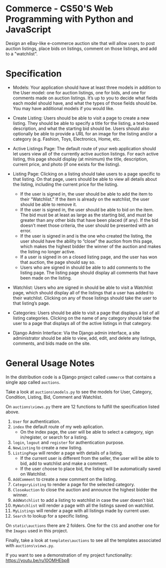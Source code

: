 # Commerce - CS50'S Web Programming with Python and JavaScript

Design an eBay-like e-commerce auction site that will allow users to post auction listings, place bids on listings, comment on those listings, and add to a "watchlist".

# Specification

* Models: Your application should have at least three models in addition to the User model: one for auction listings, one for bids, and one for comments made on auction listings. It’s up to you to decide what fields each model should have, and what the types of those fields should be. You may have additional models if you would like.

* Create Listing: Users should be able to visit a page to create a new listing. They should be able to specify a title for the listing, a text-based description, and what the starting bid should be. Users should also optionally be able to provide a URL for an image for the listing and/or a category (e.g. Fashion, Toys, Electronics, Home, etc.

* Active Listings Page: The default route of your web application should let users view all of the currently active auction listings. For each active listing, this page should display (at minimum) the title, description, current price, and photo (if one exists for the listing).

* Listing Page: Clicking on a listing should take users to a page specific to that listing. On that page, users should be able to view all details about the listing, including the current price for the listing.
  * If the user is signed in, the user should be able to add the item to their “Watchlist.” If the item is already on the watchlist, the user should be able to remove it.
  * If the user is signed in, the user should be able to bid on the item. The bid must be at least as large as the starting bid, and must be greater than any other   bids that have been placed (if any). If the bid doesn’t meet those criteria, the user should be presented with an error.
  * If the user is signed in and is the one who created the listing, the user should have the ability to “close” the auction from this page, which makes the highest bidder the winner of the auction and makes the listing no longer active.
  * If a user is signed in on a closed listing page, and the user has won that auction, the page should say so.
  * Users who are signed in should be able to add comments to the listing page. The listing page should display all comments that have been made on the listing.

* Watchlist: Users who are signed in should be able to visit a Watchlist page, which should display all of the listings that a user has added to their watchlist. Clicking on any of those listings should take the user to that listing’s page.

* Categories: Users should be able to visit a page that displays a list of all listing categories. Clicking on the name of any category should take the user to a page that displays all of the active listings in that category.

* Django Admin Interface: Via the Django admin interface, a site administrator should be able to view, add, edit, and delete any listings, comments, and bids made on the site.

# General Usage Notes

In the distribution code is a Django project called `commerce` that contains a single app called `auctions`.

Take a look at `auctions\models.py` to see the models for User, Category, Condition, Listing, Bid, Comment and Watchlist.

On `auctions\views.py` there are 12 functions to fulfill the specification listed above.
  1. `User` for authentication.
  2. `index` the default route of my web aplication.
      * On the index page, the user will be able to select a category, sign in/register, or search for a listing.
  2. `login`, `logout` and `register` for authentication purpose.
  3. `NewListing` to create a new listing.
  4. `ListingPage` will render a page with details of a listing.
      * If the current user is different from the seller, the user will be able to bid, add to watchlist and make a comment.
      * If the user choose to place bid, the listing will be automatically saved on Watchlist.
  5. `AddComment` to create a new comment on the listing.
  6. `CategoryListing` to render a page for the selected category.
  7. `CloseAuction` to close the auction and announce the highest bidder the winner.
  8. `AddWatchlist` to add a listing to watchlist in case the user doesn't bid.
  9. `MyWatchlist` will render a page with all the listings saved on watchlist.
  10. `MyListings` will render a page with all listings made by current user.
  11. `Search` to lookup for a specific listing.

On `static\auctions` there are 2 folders. One for the `CSS` and another one for the `Images` used in this project.

Finally, take a look at `templates\auctions` to see all the templates associated with `auctions\views.py`.

If you want to see a demonstration of my project functionality: <https://youtu.be/ru10OMHEbp8>

